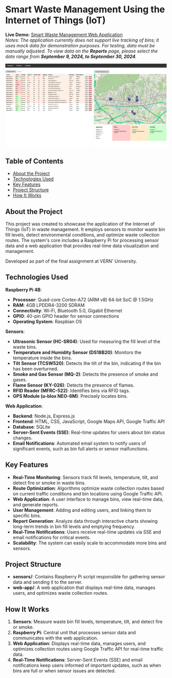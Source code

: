 # Smart Waste Management Using the Internet of Things (IoT)

**Live Demo:** [Smart Waste Management Web Application](https://web-app-crimson-frog-9441.fly.dev)  
*Notes: The application currently does not support live tracking of bins; it uses mock data for demonstration purposes. For testing, data must be manually adjusted. To view data on the **Reports** page, please select the date range from **September 9, 2024, to September 30, 2024**.*

![Smart Waste Management Dashboard](gallery/4_Web_app_dashboard.png)

## Table of Contents
- [About the Project](#about-the-project)
- [Technologies Used](#technologies-used)
- [Key Features](#key-features)
- [Project Structure](#project-structure)
- [How It Works](#how-it-works)

## About the Project
This project was created to showcase the application of the Internet of Things (IoT) in waste management. It employs sensors to monitor waste bin fill levels, detect environmental conditions, and optimize waste collection routes. The system's core includes a Raspberry Pi for processing sensor data and a web application that provides real-time data visualization and management.

Developed as part of the final assignment at VERN' University.

## Technologies Used
**Raspberry Pi 4B**:
- **Processor**: Quad-core Cortex-A72 (ARM v8) 64-bit SoC @ 1.5GHz
- **RAM**: 4GB LPDDR4-3200 SDRAM
- **Connectivity**: Wi-Fi, Bluetooth 5.0, Gigabit Ethernet
- **GPIO**: 40-pin GPIO header for sensor connections
- **Operating System**: Raspbian OS
  
**Sensors**:
- **Ultrasonic Sensor (HC-SR04)**: Used for measuring the fill level of the waste bins.
- **Temperature and Humidity Sensor (DS18B20)**: Monitors the temperature inside the bins.
- **Tilt Sensor (TCSW520)**: Detects the tilt of the bin, indicating if the bin has been overturned.
- **Smoke and Gas Sensor (MQ-2)**: Detects the presence of smoke and gases.
- **Flame Sensor (KY-026)**: Detects the presence of flames.
- **RFID Reader (MFRC-522)**: Identifies bins via RFID tags.
- **GPS Module (u-blox NEO-6M)**: Precisely locates bins.
  
**Web Application**:
- **Backend**: Node.js, Express.js
- **Frontend**: HTML, CSS, JavaScript, Google Maps API, Google Traffic API
- **Database**: SQLite
- **Server-Sent Events (SSE)**: Real-time updates for users about bin status changes.
- **Email Notifications**: Automated email system to notify users of significant events, such as bin full alerts or sensor malfunctions.

## Key Features
- **Real-Time Monitoring**: Sensors track fill levels, temperature, tilt, and detect fire or smoke in waste bins.
- **Route Optimization**: Algorithms optimize waste collection routes based on current traffic conditions and bin locations using Google Traffic API.
- **Web Application**: A user interface to manage bins, view real-time data, and generate reports.
- **User Management**: Adding and editing users, and linking them to specific bins.
- **Report Generation**: Analyze data through interactive charts showing long-term trends in bin fill levels and emptying frequency.
- **Real-Time Notifications**: Users receive real-time updates via SSE and email notifications for critical events.
- **Scalability**: The system can easily scale to accommodate more bins and sensors.

## Project Structure
- **sensors/**: Contains Raspberry Pi script responsible for gathering sensor data and sending it to the server.
- **web-app/**: A web application that displays real-time data, manages users, and optimizes waste collection routes.

## How It Works
1. **Sensors**: Measure waste bin fill levels, temperature, tilt, and detect fire or smoke.
2. **Raspberry Pi**: Central unit that processes sensor data and communicates with the web application.
3. **Web Application**: Displays real-time data, manages users, and optimizes collection routes using Google Traffic API for real-time traffic data.
4. **Real-Time Notifications**: Server-Sent Events (SSE) and email notifications keep users informed of important updates, such as when bins are full or when sensor issues are detected.
